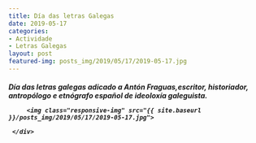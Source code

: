 ```yaml
---
title: Día das letras Galegas
date: 2019-05-17
categories:
- Actividade
- Letras Galegas
layout: post
featured-img: posts_img/2019/05/17/2019-05-17.jpg
---
```

 <h5 class="center header text_h2">
Día das letras galegas
 <!--more-->
adicado a Antón Fraguas,escritor, historiador, antropólogo e etnógrafo español de ideoloxía galeguista.

<div class="row">
     <div class="col s12 m12">
	 
         <img class="responsive-img" src="{{ site.baseurl }}/posts_img/2019/05/17/2019-05-17.jpg">
		 
     </div>
 </div>
